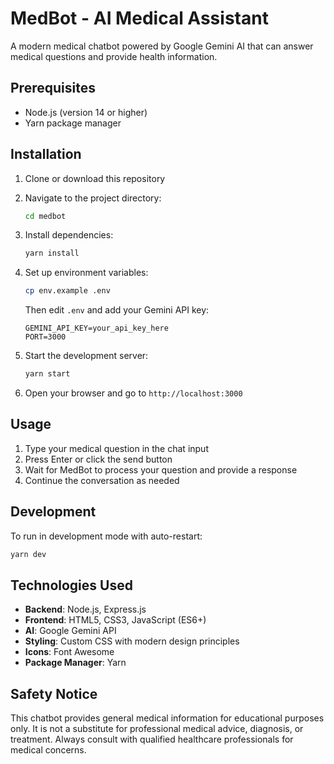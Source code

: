 # MedBot - AI Medical Assistant

A modern medical chatbot powered by Google Gemini AI that can answer medical questions and provide health information.

## Prerequisites

- Node.js (version 14 or higher)
- Yarn package manager

## Installation

1. Clone or download this repository
2. Navigate to the project directory:
   ```bash
   cd medbot
   ```

3. Install dependencies:
   ```bash
   yarn install
   ```

4. Set up environment variables:
   ```bash
   cp env.example .env
   ```
   
   Then edit `.env` and add your Gemini API key:
   ```
   GEMINI_API_KEY=your_api_key_here
   PORT=3000
   ```

5. Start the development server:
   ```bash
   yarn start
   ```

6. Open your browser and go to `http://localhost:3000`

## Usage

1. Type your medical question in the chat input
2. Press Enter or click the send button
3. Wait for MedBot to process your question and provide a response
4. Continue the conversation as needed

## Development

To run in development mode with auto-restart:

```bash
yarn dev
```

## Technologies Used

- **Backend**: Node.js, Express.js
- **Frontend**: HTML5, CSS3, JavaScript (ES6+)
- **AI**: Google Gemini API
- **Styling**: Custom CSS with modern design principles
- **Icons**: Font Awesome
- **Package Manager**: Yarn

## Safety Notice

This chatbot provides general medical information for educational purposes only. It is not a substitute for professional medical advice, diagnosis, or treatment. Always consult with qualified healthcare professionals for medical concerns.